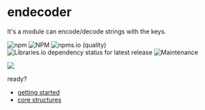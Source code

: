 # endecoder

It's a module can encode/decode strings with the keys.

![npm](https://img.shields.io/npm/v/endecoder)
![NPM](https://img.shields.io/npm/l/endecoder)
![npms.io (quality)](https://img.shields.io/npms-io/quality-score/endecoder)
![Libraries.io dependency status for latest release](https://img.shields.io/librariesio/release/npm/endecoder)
![Maintenance](https://img.shields.io/maintenance/yes/2022)

[![](https://nodei.co/npm/endecoder.svg?mini=true)](https://www.npmjs.com/package/endecoder)

ready?
- [getting started](./getting_started.md)
- [core structures](./core_structures.md)
